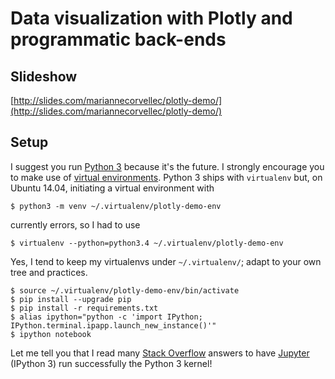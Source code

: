 # Data visualization with Plotly and programmatic back-ends

## Slideshow
[http://slides.com/mariannecorvellec/plotly-demo/](http://slides.com/mariannecorvellec/plotly-demo/)

## Setup

I suggest you run [Python 3](https://www.python.org/) because it's the future.
I strongly encourage you to make use of [virtual environments](https://virtualenv.pypa.io/).
Python 3 ships with `virtualenv` but, on Ubuntu 14.04, initiating a virtual environment with

    $ python3 -m venv ~/.virtualenv/plotly-demo-env

currently errors, so I had to use

    $ virtualenv --python=python3.4 ~/.virtualenv/plotly-demo-env

Yes, I tend to keep my virtualenvs under `~/.virtualenv/`; adapt to your own tree and practices.

    $ source ~/.virtualenv/plotly-demo-env/bin/activate
    $ pip install --upgrade pip
    $ pip install -r requirements.txt
    $ alias ipython="python -c 'import IPython; IPython.terminal.ipapp.launch_new_instance()'"
    $ ipython notebook

Let me tell you that I read many [Stack Overflow](http://stackoverflow.com/) answers to have
[Jupyter](https://jupyter.org/) (IPython 3) run successfully the Python 3 kernel!
